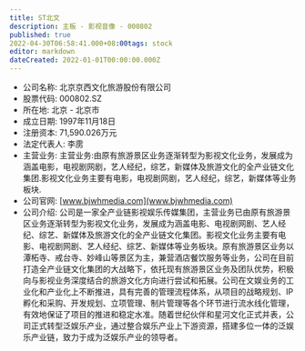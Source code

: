 ```yaml
---
title: ST北文
description: 主板 - 影视音像 - 000802
published: true
2022-04-30T06:58:41.000+08:00tags: stock
editor: markdown
dateCreated: 2022-01-01T00:00:00.000Z
---
```


- 公司名称: 北京京西文化旅游股份有限公司
- 股票代码: 000802.SZ
- 所在地: 北京 - 北京市
- 成立日期: 1997年11月18日
- 注册资本: 71,590.026万元
- 法定代表人: 李雳
- 主营业务: 主营业务:由原有旅游景区业务逐渐转型为影视文化业务，发展成为涵盖电影，电视剧网剧，艺人经纪，综艺，新媒体及旅游文化的全产业链文化集团.影视文化业务主要有电影，电视剧网剧，艺人经纪，综艺，新媒体等业务板块.
- 公司官网: [www.bjwhmedia.com](www.bjwhmedia.com)
- 公司介绍: 公司是一家全产业链影视娱乐传媒集团，主营业务已由原有旅游景区业务逐渐转型为影视文化业务，发展成为涵盖电影、电视剧网剧、艺人经纪、综艺、新媒体及旅游文化的全产业链文化集团。影视文化业务主要有电影、电视剧网剧、艺人经纪、综艺、新媒体等业务板块。原有旅游景区业务以潭柘寺、戒台寺、妙峰山等景区为主，兼营酒店餐饮服务等业务，公司在目前打造全产业链文化集团的大战略下，依托现有旅游景区业务及团队优势，积极向与影视业务深度结合的旅游文化方向进行尝试和拓展。公司在文娱业务的工业化和产业化上不断推进，具有完善的管理流程体系，从项目的战略规划、IP孵化和采购、开发规划、立项管理、制片管理等各个环节进行流水线化管理，有效地保证了项目的推进和稳定水准。随着世纪伙伴和星河文化正式并表，公司正式转型泛娱乐产业，通过整合娱乐产业上下游资源，搭建多位一体的泛娱乐产业链，致力于成为泛娱乐产业的领导者。


